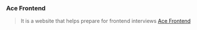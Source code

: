 ### Ace Frontend

> It is a website that helps prepare for frontend interviews
[Ace Frontend](https://www.acefrontend.com/)
